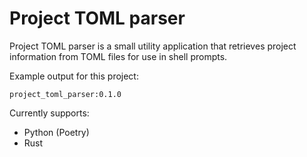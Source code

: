 # Project TOML parser

Project TOML parser is a small utility application that retrieves project information from TOML files for use in shell prompts.

Example output for this project:
```
project_toml_parser:0.1.0
```

Currently supports:
- Python (Poetry)
- Rust
